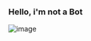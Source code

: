 ### Hello, i'm not a Bot

![image](https://api.alexflipnote.dev/challenge?text=Create%20a%20discord%20bot)
